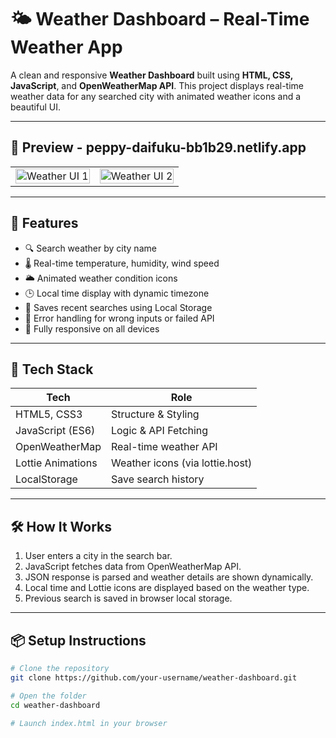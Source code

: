 # 🌤️ Weather Dashboard – Real-Time Weather App

A clean and responsive **Weather Dashboard** built using **HTML, CSS, JavaScript**, and **OpenWeatherMap API**. This project displays real-time weather data for any searched city with animated weather icons and a beautiful UI.

---

## 📸 Preview - peppy-daifuku-bb1b29.netlify.app

<table>
  <tr>
    <td><img src="https://github.com/user-attachments/assets/fb85db59-c6d8-48ac-ae8e-c0ae8930ed2e" alt="Weather UI 1" width="100%"/></td>
    <td><img src="https://github.com/user-attachments/assets/8b3cef6f-4d3e-4c09-ada5-068a129ec58c" alt="Weather UI 2" width="100%"/></td>
  </tr>
</table>

---

## 🧠 Features

- 🔍 Search weather by city name  
- 🌡️ Real-time temperature, humidity, wind speed  
- 🌥️ Animated weather condition icons  
- 🕒 Local time display with dynamic timezone  
- 📌 Saves recent searches using Local Storage  
- 🚫 Error handling for wrong inputs or failed API  
- 📱 Fully responsive on all devices  

---

## 🚀 Tech Stack

| Tech             | Role                             |
|------------------|----------------------------------|
| HTML5, CSS3      | Structure & Styling              |
| JavaScript (ES6) | Logic & API Fetching             |
| OpenWeatherMap   | Real-time weather API            |
| Lottie Animations| Weather icons (via lottie.host)  |
| LocalStorage     | Save search history              |

---

## 🛠️ How It Works

1. User enters a city in the search bar.  
2. JavaScript fetches data from OpenWeatherMap API.  
3. JSON response is parsed and weather details are shown dynamically.  
4. Local time and Lottie icons are displayed based on the weather type.  
5. Previous search is saved in browser local storage.  

---

## 📦 Setup Instructions

```bash
# Clone the repository
git clone https://github.com/your-username/weather-dashboard.git

# Open the folder
cd weather-dashboard

# Launch index.html in your browser
